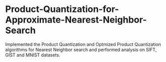 # Product-Quantization-for-Approximate-Nearest-Neighbor-Search
Implemented the Product Quantization and Optmized Product Quantization algorithms for Nearest Neighbor search and performed analysis on SIFT, GIST and MNIST datasets.
